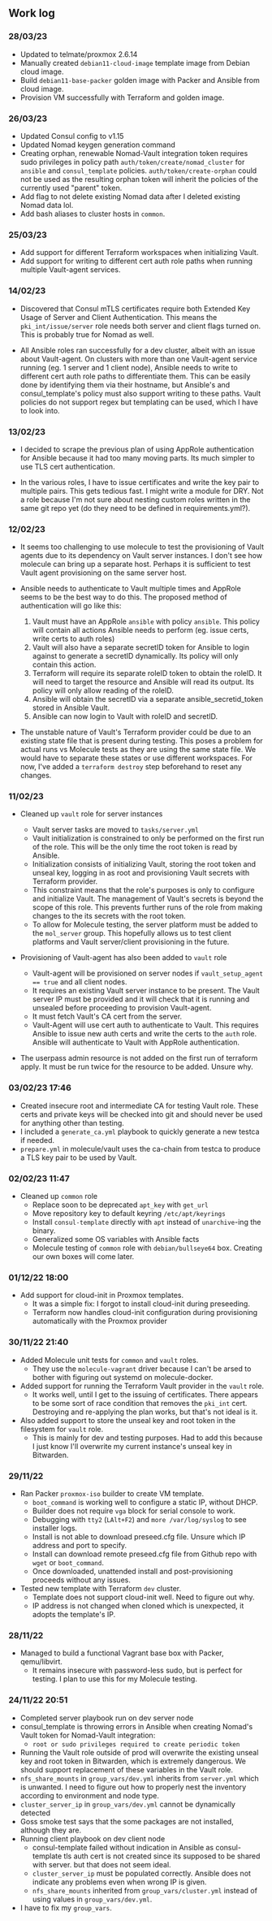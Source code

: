 ## Work log

### 28/03/23
- Updated to telmate/proxmox 2.6.14
- Manually created `debian11-cloud-image` template image from Debian cloud
  image.
- Build `debian11-base-packer` golden image with Packer and Ansible from cloud
  image.
- Provision VM successfully with Terraform and golden image.

### 26/03/23
- Updated Consul config to v1.15
- Updated Nomad keygen generation command
- Creating orphan, renewable Nomad-Vault integration token requires sudo
  privileges in policy path `auth/token/create/nomad_cluster` for `ansible` and
  `consul_template` policies. `auth/token/create-orphan` could not be used as
  the resulting orphan token will inherit the policies of the currently used
  "parent" token.
- Add flag to not delete existing Nomad data after I deleted existing Nomad data
  lol.
- Add bash aliases to cluster hosts in `common`.

### 25/03/23
- Add support for different Terraform workspaces when initializing Vault.
- Add support for writing to different cert auth role paths when running
  multiple Vault-agent services.

### 14/02/23
- Discovered that Consul mTLS certificates require both Extended Key Usage of
  Server and Client Authentication. This means the `pki_int/issue/server` role
  needs both server and client flags turned on. This is probably true for Nomad
  as well.

- All Ansible roles ran successfully for a dev cluster, albeit with an issue
  about Vault-agent. On clusters with more than one Vault-agent service running
  (eg. 1 server and 1 client node), Ansible needs to write to different cert auth
  role paths to differentiate them. This can be easily done by identifying them
  via their hostname, but Ansible's and consul_template's policy must also
  support writing to these paths. Vault policies do not support regex but
  templating can be used, which I have to look into.

### 13/02/23
- I decided to scrape the previous plan of using AppRole authentication for
  Ansible because it had too many moving parts. Its much simpler to use TLS cert
  authentication.

- In the various roles, I have to issue certificates and write the key pair to
  multiple pairs. This gets tedious fast. I might write a module for DRY. Not a
  role because I'm not sure about nesting custom roles written in the same git
  repo yet (do they need to be defined in requirements.yml?).

### 12/02/23
- It seems too challenging to use molecule to test the provisioning of Vault
  agents due to its dependency on Vault server instances. I don't see how
  molecule can bring up a separate host. Perhaps it is sufficient to test Vault
  agent provisioning on the same server host.

- Ansible needs to authenticate to Vault multiple times and AppRole seems to be
  the best way to do this. The proposed method of authentication will go like
  this:
    1. Vault must have an AppRole `ansible` with policy `ansible`. This policy
       will contain all actions Ansible needs to perform (eg. issue certs, write
       certs to auth roles)
    2. Vault will also have a separate secretID token for Ansible to login
       against to generate a secretID dynamically. Its policy will only contain
       this action.
    3. Terraform will require its separate roleID token to obtain the roleID. It
       will need to target the resource and Ansible will read its output. Its
       policy will only allow reading of the roleID.
    4. Ansible will obtain the secretID via a separate ansible_secretid_token
       stored in Ansible Vault.
    5. Ansible can now login to Vault with roleID and secretID.

- The unstable nature of Vault's Terraform provider could be due to an existing
  state file that is present during testing. This poses a problem for actual
  runs vs Molecule tests as they are using the same state file. We would have to
  separate these states or use different workspaces. For now, I've added a
  `terraform destroy` step beforehand to reset any changes.

### 11/02/23
- Cleaned up `vault` role for server instances
  - Vault server tasks are moved to `tasks/server.yml`
  - Vault initialization is constrained to only be performed on the first run of
    the role. This will be the only time the root token is read by Ansible.
  - Initialization consists of initializing Vault, storing the root token and
    unseal key, logging in as root and provisioning Vault secrets with Terraform
    provider.
  - This constraint means that the role's purposes is only to configure and
    initialize Vault. The management of Vault's secrets is beyond the scope of
    this role. This prevents further runs of the role from making changes to the
    its secrets with the root token.
  - To allow for Molecule testing, the server platform must be added to the
    `mol_server` group. This hopefully allows us to test client platforms and Vault
    server/client provisioning in the future.

- Provisioning of Vault-agent has also been added to `vault` role
  - Vault-agent will be provisioned on server nodes if `vault_setup_agent ==
    true` and all client nodes.
  - It requires an existing Vault server instance to be present. The Vault
    server IP must be provided and it will check that it is running and
    unsealed before proceeding to provision Vault-agent.
  - It must fetch Vault's CA cert from the server.
  - Vault-Agent will use cert auth to authenticate to Vault. This requires
    Ansible to issue new auth certs and write the certs to the `auth` role.
    Ansible will authenticate to Vault with AppRole authentication.

- The userpass admin resource is not added on the first run of terraform apply.
  It must be run twice for the resource to be added. Unsure why.

### 03/02/23 17:46
- Created insecure root and intermediate CA for testing Vault role. These certs
  and private keys will be checked into git and should never be used for
  anything other than testing.
- I included a `generate_ca.yml` playbook to quickly generate a new testca if
  needed.
- `prepare.yml` in molecule/vault uses the ca-chain from testca to produce a
  TLS key pair to be used by Vault.

### 02/02/23 11:47
- Cleaned up `common` role
  - Replace soon to be deprecated `apt_key` with `get_url`
  - Move repository key to default keyring `/etc/apt/keyrings`
  - Install `consul-template` directly with `apt` instead of `unarchive`-ing the
    binary.
  - Generalized some OS variables with Ansible facts
  - Molecule testing of `common` role with `debian/bullseye64` box. Creating our own boxes
    will come later.

### 01/12/22 18:00
- Add support for cloud-init in Proxmox templates.
  - It was a simple fix: I forgot to install cloud-init during preseeding.
  - Terraform now handles cloud-init configuration during provisioning automatically
    with the Proxmox provider

### 30/11/22 21:40
- Added Molecule unit tests for `common` and `vault` roles.
  - They use the `molecule-vagrant` driver because I can't be arsed to bother with figuring out systemd on molecule-docker.
- Added support for running the Terraform Vault provider in the `vault` role.
  - It works well, until I get to the issuing of certificates. There appears to be some
    sort of race condition that removes the `pki_int` cert. Destroying and re-applying
    the plan works, but that's not ideal is it.
- Also added support to store the unseal key and root token in the filesystem for `vault` role.
  - This is mainly for dev and testing purposes. Had to add this because I just know
    I'll overwrite my current instance's unseal key in Bitwarden.

### 29/11/22
- Ran Packer `proxmox-iso` builder to create VM template.
  - `boot_command` is working well to configure a static IP, without DHCP.
  - Builder does not require `vga` block for serial console to work.
  - Debugging with `tty2` (`LAlt+F2`) and `more /var/log/syslog` to see installer logs.
  - Install is not able to download preseed.cfg file. Unsure which IP address and port to specify.
  - Install can download remote preseed.cfg file from Github repo with `wget` or `boot_command`.
  - Once downloaded, unattended install and post-provisioning proceeds without any issues.
- Tested new template with Terraform `dev` cluster.
  - Template does not support cloud-init well. Need to figure out why.
  - IP address is not changed when cloned which is unexpected, it adopts the template's IP.

### 28/11/22
- Managed to build a functional Vagrant base box with Packer, qemu/libvirt.
  - It remains insecure with password-less sudo, but is perfect for testing. I plan to
    use this for my Molecule testing.

### 24/11/22 20:51
- Completed server playbook run on dev server node
- consul_template is throwing errors in Ansible when creating Nomad's Vault token for
  Nomad-Vault integration:
  - `root or sudo privileges required to create periodic token`
- Running the Vault role outside of prod will overwrite the existing unseal key and root
  token in Bitwarden, which is extremely dangerous. We should support replacement of
  these variables in the Vault role.
- `nfs_share_mounts` in `group_vars/dev.yml` inherits from `server.yml` which is
  unwanted. I need to figure out how to properly nest the inventory according to
  environment and node type.
- `cluster_server_ip` in `group_vars/dev.yml` cannot be dynamically detected
- Goss smoke test says that the some packages are not installed, although they are.
- Running client playbook on dev client node
  - consul-template failed without indication in Ansible as consul-template tls auth
    cert is not created since its supposed to be shared with server. but that does not
    seem ideal.
  - `cluster_server_ip` must be populated correctly. Ansible does not indicate any
    problems even when wrong IP is given.
  - `nfs_share_mounts` inherited from `group_vars/cluster.yml` instead of using values
    in `group_vars/dev.yml`.
- I have to fix my `group_vars`.
